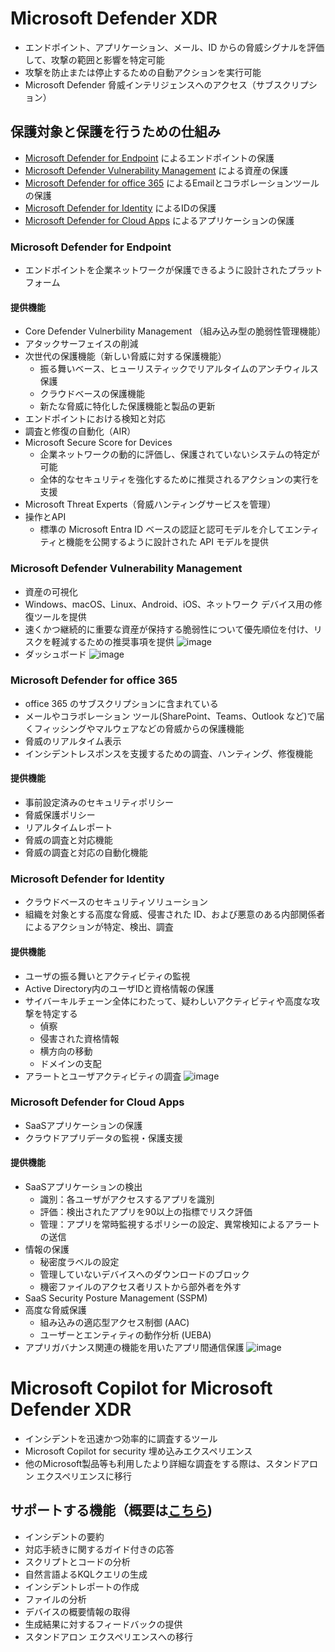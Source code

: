 # Microsoft Defender XDR
- エンドポイント、アプリケーション、メール、ID からの脅威シグナルを評価して、攻撃の範囲と影響を特定可能
- 攻撃を防止または停止するための自動アクションを実行可能
-  Microsoft Defender 脅威インテリジェンスへのアクセス（サブスクリプション）

## 保護対象と保護を行うための仕組み
- [Microsoft Defender for Endpoint](https://github.com/KoyamaKiryu/Copilot_for_Security_summary/blob/main/jp/Microsoft_Defender_XDR.md#microsoft-defender-for-endpoint) によるエンドポイントの保護
- [Microsoft Defender Vulnerability Management](https://github.com/KoyamaKiryu/Copilot_for_Security_summary/blob/main/jp/Microsoft_Defender_XDR.md#microsoft-defender-vulnerability-management) による資産の保護
- [Microsoft Defender for office 365](https://github.com/KoyamaKiryu/Copilot_for_Security_summary/blob/main/jp/Microsoft_Defender_XDR.md#microsoft-defender-for-office-365) によるEmailとコラボレーションツールの保護
- [Microsoft Defender for Identity](https://github.com/KoyamaKiryu/Copilot_for_Security_summary/blob/main/jp/Microsoft_Defender_XDR.md#microsoft-defender-for-identity) によるIDの保護
- [Microsoft Defender for Cloud Apps](https://github.com/KoyamaKiryu/Copilot_for_Security_summary/blob/main/jp/Microsoft_Defender_XDR.md#microsoft-copilot-for-cloud-apps) によるアプリケーションの保護

### Microsoft Defender for Endpoint
- エンドポイントを企業ネットワークが保護できるように設計されたプラットフォーム

#### 提供機能
- Core Defender Vulnerbility Management （組み込み型の脆弱性管理機能）
- アタックサーフェイスの削減
- 次世代の保護機能（新しい脅威に対する保護機能）
  - 振る舞いベース、ヒューリスティックでリアルタイムのアンチウィルス保護
  - クラウドベースの保護機能
  - 新たな脅威に特化した保護機能と製品の更新
- エンドポイントにおける検知と対応
- 調査と修復の自動化（AIR）
- Microsoft Secure Score for Devices
  - 企業ネットワークの動的に評価し、保護されていないシステムの特定が可能
  - 全体的なセキュリティを強化するために推奨されるアクションの実行を支援
- Microsoft Threat Experts（脅威ハンティングサービスを管理）
- 操作とAPI
  - 標準の Microsoft Entra ID ベースの認証と認可モデルを介してエンティティと機能を公開するように設計された API モデルを提供


### Microsoft Defender Vulnerability Management
- 資産の可視化
- Windows、macOS、Linux、Android、iOS、ネットワーク デバイス用の修復ツールを提供
- 速くかつ継続的に重要な資産が保持する脆弱性について優先順位を付け、リスクを軽減するための推奨事項を提供
  ![image](https://github.com/user-attachments/assets/6ee7ae9b-6897-4a75-a1d9-371cb08065fa)
- ダッシュボード
  ![image](https://github.com/user-attachments/assets/3ac3b1c7-0370-40bd-bc6d-02b4ad459378)


### Microsoft Defender for office 365
- office 365 のサブスクリプションに含まれている
- メールやコラボレーション ツール(SharePoint、Teams、Outlook など)で届くフィッシングやマルウェアなどの脅威からの保護機能
- 脅威のリアルタイム表示
- インシデントレスポンスを支援するための調査、ハンティング、修復機能

#### 提供機能
- 事前設定済みのセキュリティポリシー
- 脅威保護ポリシー
- リアルタイムレポート
- 脅威の調査と対応機能
- 脅威の調査と対応の自動化機能


### Microsoft Defender for Identity
- クラウドベースのセキュリティソリューション
- 組織を対象とする高度な脅威、侵害された ID、および悪意のある内部関係者によるアクションが特定、検出、調査

#### 提供機能
- ユーザの振る舞いとアクティビティの監視
- Active Directory内のユーザIDと資格情報の保護
- サイバーキルチェーン全体にわたって、疑わしいアクティビティや高度な攻撃を特定する
  - 偵察
  - 侵害された資格情報
  - 横方向の移動
  - ドメインの支配
- アラートとユーザアクティビティの調査
  ![image](https://github.com/user-attachments/assets/bbf90b5f-fab8-473a-ba05-7cb0518fecdf)


### Microsoft Defender for Cloud Apps
- SaaSアプリケーションの保護
- クラウドアプリデータの監視・保護支援

#### 提供機能
- SaaSアプリケーションの検出
  - 識別：各ユーザがアクセスするアプリを識別
  - 評価：検出されたアプリを90以上の指標でリスク評価
  - 管理：アプリを常時監視するポリシーの設定、異常検知によるアラートの送信
- 情報の保護
  - 秘密度ラベルの設定
  - 管理していないデバイスへのダウンロードのブロック
  - 機密ファイルのアクセス者リストから部外者を外す
- SaaS Security Posture Management (SSPM)
- 高度な脅威保護
  - 組み込みの適応型アクセス制御 (AAC)
  - ユーザーとエンティティの動作分析 (UEBA)
- アプリガバナンス関連の機能を用いたアプリ間通信保護
  ![image](https://github.com/user-attachments/assets/d665712b-d171-4f35-84e9-e049fd538aae)

# Microsoft Copilot for Microsoft Defender XDR
- インシデントを迅速かつ効率的に調査するツール
- Microsoft Copilot for security 埋め込みエクスペリエンス
- 他のMicrosoft製品等も利用したより詳細な調査をする際は、スタンドアロン エクスペリエンスに移行

## サポートする機能（概要は[こちら](https://learn.microsoft.com/ja-jp/training/modules/security-copilot-embedded-experiences/2-copilot-for-defender))
- インシデントの要約
- 対応手続きに関するガイド付きの応答
- スクリプトとコードの分析
- 自然言語よるKQLクエリの生成
- インシデントレポートの作成
- ファイルの分析
- デバイスの概要情報の取得
- 生成結果に対するフィードバックの提供
- スタンドアロン エクスペリエンスへの移行
